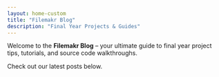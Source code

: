 ```yaml
---
layout: home-custom
title: "Filemakr Blog"
description: "Final Year Projects & Guides"
---
```


Welcome to the **Filemakr Blog** – your ultimate guide to final year project tips, tutorials, and source code walkthroughs.

Check out our latest posts below.
